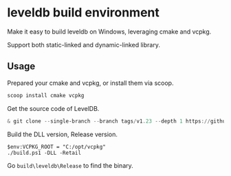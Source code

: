 # leveldb build environment

Make it easy to build leveldb on Windows, leveraging cmake and vcpkg.

Support both static-linked and dynamic-linked library.

## Usage

Prepared your cmake and vcpkg, or install them via scoop.

```ps1
scoop install cmake vcpkg
```

Get the source code of LevelDB.

```ps1
& git clone --single-branch --branch tags/v1.23 --depth 1 https://github.com/google/leveldb.git src
```

Build the DLL version, Release version.

```
$env:VCPKG_ROOT = "C:/opt/vcpkg"
./build.ps1 -DLL -Retail
```

Go `build\leveldb\Release` to find the binary.
